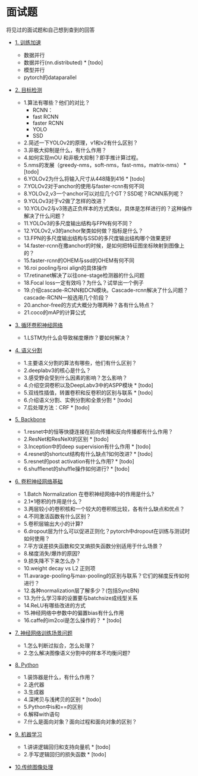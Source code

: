 # 面试题
将见过的面试题和自己想到查到的回答

* [1. 训练加速](#1.训练加速)
    * 数据并行
    * 数据并行(nn.distributed) \* [todo]
    * 模型并行
    * pytorch的dataparallel

* [2. 目标检测](#2.目标检测) 
    * 1.算法有哪些？他们的对比？
        * RCNN：
        * fast RCNN
        * faster RCNN
        * YOLO
        * SSD
    * 2.简述一下YOLOv2的原理，v1和v2有什么区别？
    * 3.非极大抑制是什么，有什么作用？
    * 4.如何实现mOU 和非极大抑制？即手推计算过程。
    * 5.nms的发展（greedy-nms，soft-nms，fast-nms，matrix-nms） \* [todo]
    * 6.YOLOv2为什么将输入尺寸从448降到416 \* [todo]
    * 7.YOLOv2对于anchor的使用与faster-rcnn有何不同
    * 8.YOLOv2,v3一个anchor可以对应几个GT？SSD呢？RCNN系列呢？
    * 9.YOLOv3对于v2做了怎样的改进？
    * 10.YOLOv2与v3筛选正负样本的方式类似，具体是怎样进行的？这种操作解决了什么问题？
    * 11.YOLOv3的多尺度输出结构与FPN有何不同？
    * 12.YOLOv2,v3的anchor聚类如何做？指标是什么？
    * 13.FPN的多尺度输出结构与SSD的多尺度输出结构哪个效果更好
    * 14.faster-rcnn在撒anchor的时候，是如何把特征图坐标映射到图像上的？
    * 15.faster-rcnn的OHEM与ssd的OHEM有何不同
    * 16.roi pooling与roi align的具体操作
    * 17.retinanet解决了以往one-stage检测器的什么问题
    * 18.Focal loss一定有效吗？为什么？试举出一个例子
    * 19.介绍cascade-RCNN和DCN模块。Cascade-rcnn解决了什么问题？cascade-RCNN一般选用几个阶段？
    * 20.anchor-free的方式大概分为哪两种？各有什么特点？
    * 21.coco的mAP的计算公式

* [3. 循环卷积神经网络](#3.循环卷积神经网络) 
    * 1.LSTM为什么会导致梯度爆炸？要如何解决？

* [4. 语义分割](#4.语义分割) 
    * 1.主要语义分割的算法有哪些，他们有什么区别？
    * 2.deeplabv3的核心是什么？
    * 3.感受野会受到什么因素的影响？怎么影响？
    * 4.介绍空洞卷积以及DeepLabv3中的ASPP模块 \* [todo]
    * 5.双线性插值，转置卷积和反卷积的区别与联系 \* [todo]
    * 6.介绍语义分割、实例分割和全景分割 \* [todo]
    * 7.后处理方法：CRF \* [todo]

* [5. Backbone](#5.Backbone) 
    * 1.resnet中的恒等快捷连接在前向传播和反向传播都有什么作用？
    * 2.ResNet和ResNeXt的区别 \* [todo]
    * 3.Inception中的deep supervision有什么作用 \* [todo]  
    * 4.resnet的shortcut结构有什么缺点?如何改进? \* [todo]    
    * 5.resnet的post activation有什么作用? \* [todo]  
    * 6.shufflenet的shuffle操作如何进行? \* [todo]  

* [6. 卷积神经网络基础](#6.卷积神经网络基础)
    * 1.Batch Normalization 在卷积神经网络中的作用是什么?
    * 2.1*1卷积的作用是什么？
    * 3.两层较小的卷积核和一个较大的卷积核比较，各有什么缺点和优点？
    * 4.不同激活函数有什么区别？
    * 5.卷积层输出大小的计算?
    * 6.dropout层为什么可以促进正则化？pytorch中dropout在训练与测试时如何使用？
    * 7.平方误差损失函数和交叉熵损失函数分别适用于什么场景？
    * 8.梯度消失/爆炸的原因?
    * 9.损失降不下来怎么办？
    * 10.weight decay vs L2 正则项
    * 11.avarage-pooling与max-pooling的区别与联系？它们的梯度反传如何进行？
    * 12.各种normalization层了解多少？(包括SyncBN)
    * 13.为什么学习率的设置要与batchsize成线型关系
    * 14.ReLU有哪些改进的方式
    * 15.神经网络中参数中的偏置bias有什么作用
    * 16.caffe的im2col是怎么操作的？ \* [todo]

* [7. 神经网络训练场景问题](#7.神经网络训练场景问题)
    * 1.怎么判断过拟合，怎么处理？
    * 2.怎么解决图像语义分割中的样本不均衡问题?

* [8. Python](#8.Python)
    * 1.装饰器是什么，有什么作用？
    * 2.迭代器
    * 3.生成器
    * 4.深拷贝与浅拷贝的区别 \* [todo]
    * 5.Python中is和==的区别
    * 6.解释with语句
    * 7.什么是面向对象？面向过程和面向对象的区别？
* [9. 机器学习](#9.机器学习)
    * 1.讲讲逻辑回归和支持向量机 \* [todo]
    * 2.手写逻辑回归的损失函数 \* [todo]
* [10.传统图像处理](#10.传统图像处理)